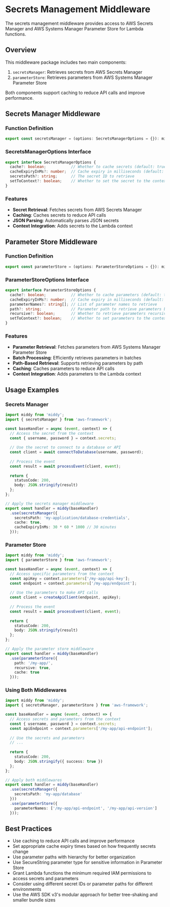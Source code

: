 # Secrets Management Middleware

The secrets management middleware provides access to AWS Secrets Manager and AWS Systems Manager Parameter Store for Lambda functions.

## Overview

This middleware package includes two main components:
1. `secretsManager`: Retrieves secrets from AWS Secrets Manager
2. `parameterStore`: Retrieves parameters from AWS Systems Manager Parameter Store

Both components support caching to reduce API calls and improve performance.

## Secrets Manager Middleware

### Function Definition

```typescript
export const secretsManager = (options: SecretsManagerOptions = {}): middy.MiddlewareObject<any, any>
```

### SecretsManagerOptions Interface

```typescript
export interface SecretsManagerOptions {
  cache?: boolean;           // Whether to cache secrets (default: true)
  cacheExpiryInMs?: number;  // Cache expiry in milliseconds (default: 1 hour)
  secretsPath?: string;      // The secret ID to retrieve
  setToContext?: boolean;    // Whether to set the secret to the context (default: true)
}
```

### Features

- **Secret Retrieval**: Fetches secrets from AWS Secrets Manager
- **Caching**: Caches secrets to reduce API calls
- **JSON Parsing**: Automatically parses JSON secrets
- **Context Integration**: Adds secrets to the Lambda context

## Parameter Store Middleware

### Function Definition

```typescript
export const parameterStore = (options: ParameterStoreOptions = {}): middy.MiddlewareObject<any, any>
```

### ParameterStoreOptions Interface

```typescript
export interface ParameterStoreOptions {
  cache?: boolean;           // Whether to cache parameters (default: true)
  cacheExpiryInMs?: number;  // Cache expiry in milliseconds (default: 1 hour)
  parameterNames?: string[]; // List of parameter names to retrieve
  path?: string;             // Parameter path to retrieve parameters by path
  recursive?: boolean;       // Whether to retrieve parameters recursively (default: true)
  setToContext?: boolean;    // Whether to set parameters to the context (default: true)
}
```

### Features

- **Parameter Retrieval**: Fetches parameters from AWS Systems Manager Parameter Store
- **Batch Processing**: Efficiently retrieves parameters in batches
- **Path-Based Retrieval**: Supports retrieving parameters by path
- **Caching**: Caches parameters to reduce API calls
- **Context Integration**: Adds parameters to the Lambda context

## Usage Examples

### Secrets Manager

```typescript
import middy from 'middy';
import { secretsManager } from 'aws-framework';

const baseHandler = async (event, context) => {
  // Access the secret from the context
  const { username, password } = context.secrets;
  
  // Use the secret to connect to a database or API
  const client = await connectToDatabase(username, password);
  
  // Process the event
  const result = await processEvent(client, event);
  
  return {
    statusCode: 200,
    body: JSON.stringify(result)
  };
};

// Apply the secrets manager middleware
export const handler = middy(baseHandler)
  .use(secretsManager({
    secretsPath: 'my-application/database-credentials',
    cache: true,
    cacheExpiryInMs: 30 * 60 * 1000 // 30 minutes
  }));
```

### Parameter Store

```typescript
import middy from 'middy';
import { parameterStore } from 'aws-framework';

const baseHandler = async (event, context) => {
  // Access specific parameters from the context
  const apiKey = context.parameters['/my-app/api-key'];
  const endpoint = context.parameters['/my-app/endpoint'];
  
  // Use the parameters to make API calls
  const client = createApiClient(endpoint, apiKey);
  
  // Process the event
  const result = await processEvent(client, event);
  
  return {
    statusCode: 200,
    body: JSON.stringify(result)
  };
};

// Apply the parameter store middleware
export const handler = middy(baseHandler)
  .use(parameterStore({
    path: '/my-app/',
    recursive: true,
    cache: true
  }));
```

### Using Both Middlewares

```typescript
import middy from 'middy';
import { secretsManager, parameterStore } from 'aws-framework';

const baseHandler = async (event, context) => {
  // Access secrets and parameters from the context
  const { username, password } = context.secrets;
  const apiEndpoint = context.parameters['/my-app/api-endpoint'];
  
  // Use the secrets and parameters
  // ...
  
  return {
    statusCode: 200,
    body: JSON.stringify({ success: true })
  };
};

// Apply both middlewares
export const handler = middy(baseHandler)
  .use(secretsManager({
    secretsPath: 'my-app/database'
  }))
  .use(parameterStore({
    parameterNames: ['/my-app/api-endpoint', '/my-app/api-version']
  }));
```

## Best Practices

- Use caching to reduce API calls and improve performance
- Set appropriate cache expiry times based on how frequently secrets change
- Use parameter paths with hierarchy for better organization
- Use SecureString parameter type for sensitive information in Parameter Store
- Grant Lambda functions the minimum required IAM permissions to access secrets and parameters
- Consider using different secret IDs or parameter paths for different environments
- Use the AWS SDK v3's modular approach for better tree-shaking and smaller bundle sizes